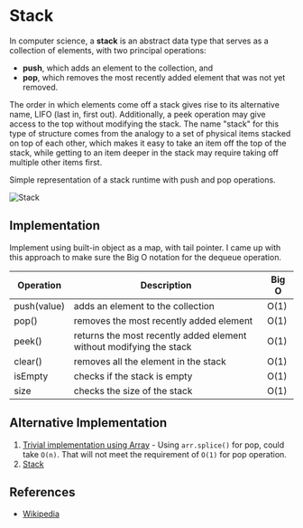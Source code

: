 # Stack

In computer science, a **stack** is an abstract data type that serves 
as a collection of elements, with two principal operations:

* **push**, which adds an element to the collection, and
* **pop**, which removes the most recently added element that was not yet removed.

The order in which elements come off a stack gives rise to its alternative name, LIFO (last in, first out). Additionally, a peek operation may give access to the top without modifying the stack. The name "stack" for this type of structure comes from the analogy to a set of physical items stacked on top of each other, which makes it easy to take an item off the top of the stack, while getting to an item deeper in the stack may require taking off multiple other items first.

Simple representation of a stack runtime with push and pop operations.

![Stack](https://upload.wikimedia.org/wikipedia/commons/b/b4/Lifo_stack.png)

## Implementation

Implement using built-in object as a map, with tail pointer. I came up with this approach to make sure the Big O notation for the dequeue operation.

| Operation   | Description                                                         | Big O |
| ----------- | ------------------------------------------------------------------- | ----- |
| push(value) | adds an element to the collection                                   | O(1)  |
| pop()       | removes the most recently added element                             | O(1)  |
| peek()      | returns the most recently added element without modifying the stack | O(1)  |
| clear()     | removes all the element in the stack                                | O(1)  |
| isEmpty     | checks if the stack is empty                                        | O(1)  |
| size        | checks the size of the stack                                        | O(1)  |

## Alternative Implementation

1. [Trivial implementation using Array][0] - Using `arr.splice()` for pop, could take `O(n)`. That will not meet the requirement of `O(1)` for pop operation.
2. [Stack][1]

## References

- [Wikipedia](https://en.wikipedia.org/wiki/Stack_(abstract_data_type))

[0]: https://github.com/davidshariff/computer-science/blob/master/Data%20Structures/Stack.js
[1]: https://github.com/yangshun/lago/blob/master/lib/data-structures/Stack.js
